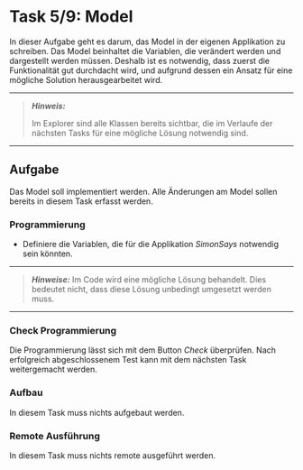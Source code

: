 # Task 5/9: Model
In dieser Aufgabe geht es darum, das Model in der eigenen Applikation zu schreiben. Das Model beinhaltet die Variablen, 
die verändert werden und dargestellt werden müssen. Deshalb ist es notwendig, dass zuerst die Funktionalität gut durchdacht 
wird, und aufgrund dessen ein Ansatz für eine mögliche Solution herausgearbeitet wird.

---
> **_Hinweis:_**
>
> Im Explorer sind alle Klassen bereits sichtbar, die im Verlaufe der nächsten Tasks für eine mögliche Lösung notwendig 
> sind.
---

## Aufgabe
Das Model soll implementiert werden. Alle Änderungen am Model sollen bereits in diesem Task erfasst werden.

### Programmierung
- Definiere die Variablen, die für die Applikation *SimonSays* notwendig sein könnten.

---
> **_Hinweise:_**
> Im Code wird eine mögliche Lösung behandelt. Dies bedeutet nicht, dass diese Lösung unbedingt umgesetzt werden muss.
---

### Check Programmierung
Die Programmierung lässt sich mit dem Button *Check* überprüfen. Nach erfolgreich abgeschlossenem Test kann mit dem
nächsten Task weitergemacht werden.

### Aufbau
In diesem Task muss nichts aufgebaut werden.

### Remote Ausführung
In diesem Task muss nichts remote ausgeführt werden.